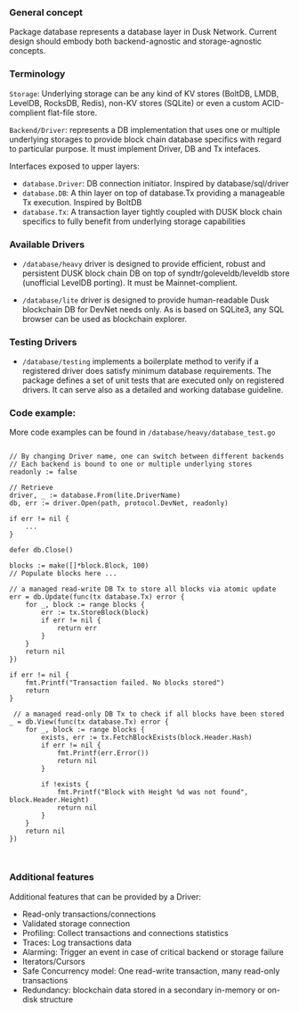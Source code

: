 ### General concept
Package database represents a database layer in Dusk Network. Current design should embody both backend-agnostic and storage-agnostic concepts.

###  Terminology

`Storage`: Underlying storage can be any kind of KV stores (BoltDB, LMDB, LevelDB, RocksDB, Redis), non-KV stores (SQLite) or even a custom ACID-complient flat-file store.

`Backend/Driver`: represents a DB implementation that uses one or multiple underlying storages to provide block chain database specifics with regard to particular purpose. It must implement Driver, DB and Tx intefaces.

Interfaces exposed to upper layers:

- `database.Driver`: DB connection initiator. Inspired by database/sql/driver
- `database.DB`: A thin layer on top of database.Tx providing a manageable Tx execution. Inspired by BoltDB
- `database.Tx`: A transaction layer tightly coupled with DUSK block chain specifics to fully benefit from underlying storage capabilities


### Available Drivers

- `/database/heavy` driver is designed to provide efficient, robust and persistent DUSK block chain DB on top of syndtr/goleveldb/leveldb store (unofficial LevelDB porting). It must be Mainnet-complient.

- `/database/lite` driver is designed to provide human-readable Dusk blockchain DB for DevNet needs only. As is based on SQLite3, any SQL browser can be used as blockchain explorer.

### Testing Drivers
- `/database/testing` implements a boilerplate method to verify if a registered driver does satisfy minimum database requirements. The package defines a set of unit tests that are executed only on registered drivers. It can serve also as a detailed and working database guideline.

### Code example:

More code examples can be found in `/database/heavy/database_test.go`

```

// By changing Driver name, one can switch between different backends
// Each backend is bound to one or multiple underlying stores
readonly := false

// Retrieve
driver, _ := database.From(lite.DriverName)
db, err := driver.Open(path, protocol.DevNet, readonly)

if err != nil {
	...
}

defer db.Close()

blocks := make([]*block.Block, 100)
// Populate blocks here ...

// a managed read-write DB Tx to store all blocks via atomic update
err = db.Update(func(tx database.Tx) error {
	for _, block := range blocks {
		err := tx.StoreBlock(block)
		if err != nil {
			return err
		}
	}
	return nil
})

if err != nil {
	fmt.Printf("Transaction failed. No blocks stored")
	return
}

 // a managed read-only DB Tx to check if all blocks have been stored
_ = db.View(func(tx database.Tx) error {
	for _, block := range blocks {
		exists, err := tx.FetchBlockExists(block.Header.Hash)
		if err != nil {
			fmt.Printf(err.Error())
			return nil
		}

		if !exists {
			fmt.Printf("Block with Height %d was not found", block.Header.Height)
			return nil
		}
	}
	return nil
})



```

### Additional features

Additional features that can be provided by a Driver:

- Read-only transactions/connections
- Validated storage connection
- Profiling: Collect transactions and connections statistics
- Traces: Log transactions data
- Alarming: Trigger an event in case of critical backend or storage failure
- Iterators/Cursors
- Safe Concurrency model: One read-write transaction, many read-only transactions
- Redundancy: blockchain data stored in a secondary in-memory or on-disk structure
